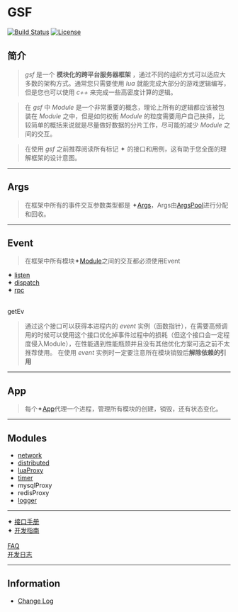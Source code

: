 # GSF
[![Build Status](https://travis-ci.org/pojol/gsf.svg?branch=master)](https://travis-ci.org/pojol/gsf)
[![License](http://img.shields.io/badge/license-mit-blue.svg?style=flat-square)](https://raw.githubusercontent.com/labstack/echo/master/LICENSE)

## 简介
> *gsf* 是一个 **模块化的跨平台服务器框架** ，通过不同的组织方式可以适应大多数的架构方式。通常您只需要使用 *lua* 就能完成大部分的游戏逻辑编写，但是您也可以使用 *c++* 来完成一些高密度计算的逻辑。

> 在 *gsf* 中 *Module* 是一个非常重要的概念，理论上所有的逻辑都应该被包装在 *Module* 之中，但是如何权衡 *Module* 的粒度需要用户自己抉择，比较简单的概括来说就是尽量做好数据的分片工作，尽可能的减少 *Module* 之间的交互。

> 在使用 *gsf* 之前推荐阅读所有标记 ✦ 的接口和用例，这有助于您全面的理解框架的设计意图。

***

## Args
> 在框架中所有的事件交互参数类型都是 ✦[Args](https://github.com/pojol/gsf/wiki/Core_Args)，Args由[ArgsPool](https://github.com/pojol/gsf/wiki/Core_ArgsPool)进行分配和回收。
***

## Event
> 在框架中所有模块✦[Module](https://github.com/pojol/gsf/wiki/Core_Module)之间的交互都必须使用Event

✦ [listen](https://github.com/pojol/gsf/wiki/Core_Events) <br/>
✦ [dispatch](https://github.com/pojol/gsf/wiki/Core_Events) <br/>
✦ [rpc](https://github.com/pojol/gsf/wiki/Core_Events) <br/>
<br/>

getEv
> 通过这个接口可以获得本进程内的 *event* 实例（函数指针），在需要高频调用的时候可以使用这个接口优化掉事件过程中的损耗（但这个接口会一定程度侵入Module），在性能遇到性能瓶颈并且没有其他优化方案可选之前不太推荐使用。 在使用 *event* 实例时一定要注意所在模块销毁后**解除依赖的引用**

***

## App
> 每个✦[App](https://github.com/pojol/gsf/wiki/Core_Application)代理一个进程，管理所有模块的创建，销毁，还有状态变化。
***

## Modules
* [network](https://github.com/pojol/gsf/wiki/Modules_Network_TCP)
* [distributed](https://github.com/pojol/gsf/wiki/Modules_Distributed)
* [luaProxy](https://github.com/pojol/gsf/wiki/Modules_LuaProxy)
* [timer](https://github.com/pojol/gsf/wiki/Modules_Timer)
* mysqlProxy
* redisProxy
* [logger](https://github.com/pojol/gsf/wiki/Module_Logger)

***

✦ [接口手册](https://github.com/pojol/gsf/wiki/Events) <br/>
✦ [开发指南](https://github.com/pojol/gsf/wiki/Guide) <br/>
<br/>
[FAQ](https://github.com/pojol/gsf/wiki/FAQ) <br/>
[开发日志](https://github.com/pojol/gsf/wiki/DevLog) <br/>


***

## Information
* [Change Log](https://github.com/pojol/gsf/wiki/ChangeLog)
